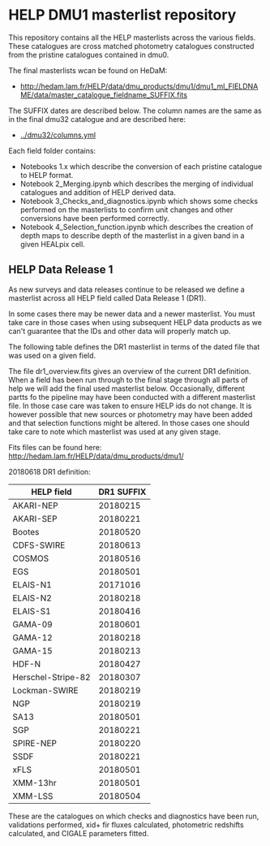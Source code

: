 HELP DMU1 masterlist repository
===========================

This repository contains all the HELP masterlists across the various fields. These catalogues are cross matched photometry catalogues constructed from the pristine catalogues contained in dmu0.

The final masterlists wcan be found on HeDaM:

- http://hedam.lam.fr/HELP/data/dmu_products/dmu1/dmu1_ml_FIELDNAME/data/master_catalogue_fieldname_SUFFIX.fits

The SUFFIX dates are described below. The column names are the same as in the final dmu32 catalogue and are described here:

- [../dmu32/columns.yml](../dmu32/columns.yml)

Each field folder contains: 

- Notebooks 1.x which describe the conversion of each pristine catalogue to HELP format.
- Notebook 2_Merging.ipynb which describes the merging of individual catalogues and addition of HELP derived data.
- Notebook 3_Checks_and_diagnostics.ipynb which shows some checks performed on the masterlists to confirm unit changes and other conversions have been performed correctly.
- Notebook 4_Selection_function.ipynb which describes the creation of depth maps to describe depth of the masterlist in a given band in a given HEALpix cell.


HELP Data Release 1
---------------------------------------

As new surveys and data releases continue to be released we define a masterlist across all HELP field called Data Release 1 (DR1). 

In some cases there may be newer data and a newer masterlist. You must take care in those cases when using subsequent HELP data products as we can't guarantee that the IDs and other data will properly match up.

The following table defines the DR1 masterlist in terms of the dated file that was used on a given field.

The file dr1_overview.fits gives an overview of the current DR1 definition. When a field has been run through to the final stage through all parts of help we will add the final used masterlist below. Occasionally, different partts fo the pipeline may have been conducted with a different masterlist file. In those case care was taken to ensure HELP ids do not change. It is however possible that new sources or photometry may have been added and that selection functions might be altered. In those cases one should take care to note which masterlist was used at any given stage.

Fits files can be found here: http://hedam.lam.fr/HELP/data/dmu_products/dmu1/

20180618 DR1 definition:


 HELP field            |  DR1 SUFFIX
-----------------------|------------------------------------------
AKARI-NEP              | 20180215
AKARI-SEP              | 20180221
Bootes                 | 20180520 
CDFS-SWIRE             | 20180613
COSMOS                 | 20180516
EGS                    | 20180501
ELAIS-N1               | 20171016
ELAIS-N2               | 20180218
ELAIS-S1               | 20180416
GAMA-09                | 20180601
GAMA-12                | 20180218
GAMA-15                | 20180213
HDF-N                  | 20180427
Herschel-Stripe-82     | 20180307
Lockman-SWIRE          | 20180219
NGP                    | 20180219
SA13                   | 20180501
SGP                    | 20180221
SPIRE-NEP              | 20180220
SSDF                   | 20180221
xFLS                   | 20180501
XMM-13hr               | 20180501
XMM-LSS                | 20180504
 
 These are the catalogues on which checks and diagnostics have been run, validations performed, xid+ fir fluxes calculated, photometric redshifts calculated, and CIGALE parameters fitted.


